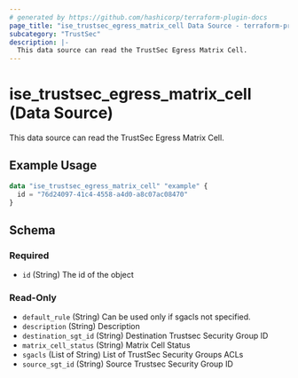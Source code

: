 ```yaml
---
# generated by https://github.com/hashicorp/terraform-plugin-docs
page_title: "ise_trustsec_egress_matrix_cell Data Source - terraform-provider-ise"
subcategory: "TrustSec"
description: |-
  This data source can read the TrustSec Egress Matrix Cell.
---
```


# ise_trustsec_egress_matrix_cell (Data Source)

This data source can read the TrustSec Egress Matrix Cell.

## Example Usage

```terraform
data "ise_trustsec_egress_matrix_cell" "example" {
  id = "76d24097-41c4-4558-a4d0-a8c07ac08470"
}
```

<!-- schema generated by tfplugindocs -->
## Schema

### Required

- `id` (String) The id of the object

### Read-Only

- `default_rule` (String) Can be used only if sgacls not specified.
- `description` (String) Description
- `destination_sgt_id` (String) Destination Trustsec Security Group ID
- `matrix_cell_status` (String) Matrix Cell Status
- `sgacls` (List of String) List of TrustSec Security Groups ACLs
- `source_sgt_id` (String) Source Trustsec Security Group ID
